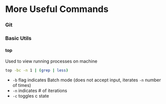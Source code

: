 # More Useful Commands

### Git


### Basic Utils
#### top
Used to view running processes on machine
```bash
top -bc -n 1 | (grep | less)
```
- `-b` flag indicates Batch mode (does not accept input, iterates `-n` number of times)
- `-n` indicates # of iterations
- `-c` toggles c state
